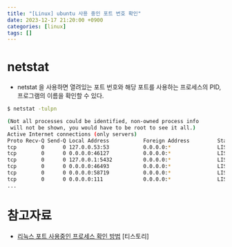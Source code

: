 ```yaml
---
title: "[Linux] ubuntu 사용 중인 포트 번호 확인"
date: 2023-12-17 21:20:00 +0900
categories: [linux]
tags: []
---
```


# netstat

- netstat 을 사용하면 열려있는 포트 번호와 해당 포트를 사용하는 프로세스의 PID, 프로그램의 이름을 확인할 수 있다.

```bash
$ netstat -tulpn

(Not all processes could be identified, non-owned process info
 will not be shown, you would have to be root to see it all.)
Active Internet connections (only servers)
Proto Recv-Q Send-Q Local Address           Foreign Address         State       PID/Program name
tcp        0      0 127.0.0.53:53           0.0.0.0:*               LISTEN      -
tcp        0      0 0.0.0.0:46127           0.0.0.0:*               LISTEN      -
tcp        0      0 127.0.0.1:5432          0.0.0.0:*               LISTEN      -
tcp        0      0 0.0.0.0:46493           0.0.0.0:*               LISTEN      -
tcp        0      0 0.0.0.0:58719           0.0.0.0:*               LISTEN      -
tcp        0      0 0.0.0.0:111             0.0.0.0:*               LISTEN      -
...
```

# 참고자료

- [리눅스 포트 사용중인 프로세스 확인 방법](https://kugancity.tistory.com/entry/%EB%A6%AC%EB%88%85%EC%8A%A4-%ED%8F%AC%ED%8A%B8-%EC%82%AC%EC%9A%A9%EC%A4%91%EC%9D%B8-%ED%94%84%EB%A1%9C%EC%84%B8%EC%8A%A4-%ED%99%95%EC%9D%B8-%EB%B0%A9%EB%B2%95) [티스토리]
